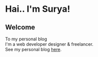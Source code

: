 # Hai.. I'm Surya! <br>
## Welcome
To my personal blog <br>
I'm a web developer designer & freelancer. <br>
See my personal blog <a href="https://suryanu.github.io/my_personal_blog/" target="_blank">here</a>. <br>
